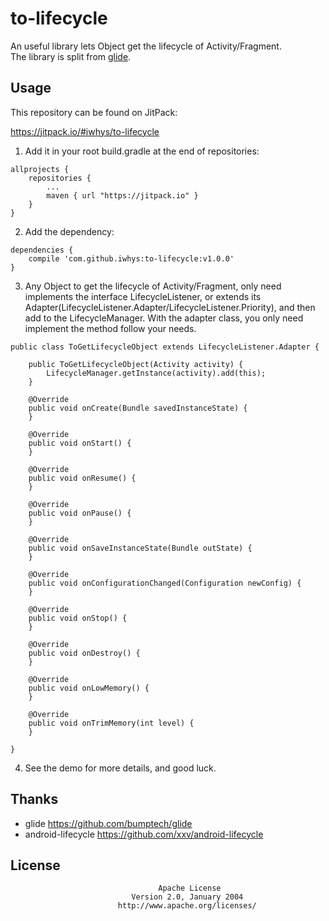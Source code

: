 # to-lifecycle
An useful library lets Object get the lifecycle of Activity/Fragment.<br>
The library is split from <a href="https://github.com/bumptech/glide">glide</a>.

## Usage

This repository can be found on JitPack:

https://jitpack.io/#iwhys/to-lifecycle

1) Add it in your root build.gradle at the end of repositories:
```
allprojects {
    repositories {
        ...
        maven { url "https://jitpack.io" }
    }
}
```

2) Add the dependency:
```
dependencies {
    compile 'com.github.iwhys:to-lifecycle:v1.0.0'
}
```

3) Any Object to get the lifecycle of Activity/Fragment, only need implements the interface LifecycleListener, or extends its Adapter(LifecycleListener.Adapter/LifecycleListener.Priority), and then add to the LifecycleManager.
With the adapter class, you only need implement the method follow your needs. 
```
public class ToGetLifecycleObject extends LifecycleListener.Adapter {

    public ToGetLifecycleObject(Activity activity) {
        LifecycleManager.getInstance(activity).add(this);
    }
    
    @Override
    public void onCreate(Bundle savedInstanceState) {
    }
    
    @Override
    public void onStart() {
    }

    @Override
    public void onResume() {
    }

    @Override
    public void onPause() {
    }

    @Override
    public void onSaveInstanceState(Bundle outState) {
    }

    @Override
    public void onConfigurationChanged(Configuration newConfig) {
    }

    @Override
    public void onStop() {
    }

    @Override
    public void onDestroy() {
    }

    @Override
    public void onLowMemory() {
    }

    @Override
    public void onTrimMemory(int level) {
    }

}
```
4) See the demo for more details, and good luck.

## Thanks
* glide
https://github.com/bumptech/glide<br>
* android-lifecycle
https://github.com/xxv/android-lifecycle<br>

## License
```
                                 Apache License
                           Version 2.0, January 2004
                        http://www.apache.org/licenses/
```
